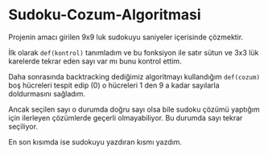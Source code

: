 # Sudoku-Cozum-Algoritmasi
Projenin amacı girilen 9x9 luk sudokuyu saniyeler içerisinde çözmektir.

İlk olarak ```def(kontrol)``` tanımladım ve bu fonksiyon ile satır sütun ve 3x3 lük karelerde tekrar eden sayı var mı bunu kontrol ettim.

Daha sonrasında backtracking dediğimiz algoritmayı kullandığım ```def(cozum)``` boş hücreleri tespit edip (0) o hücreleri 1 den 9 a kadar sayılarla doldurmasını sağladım.

Ancak seçilen sayı o durumda doğru sayı olsa bile sudoku çözümü yaptığım için ilerleyen çözümlerde geçerli olmayabiliyor. Bu durumda sayı tekrar seçiliyor.

En son kısımda ise sudokuyu yazdıran kısmı yazdım.

